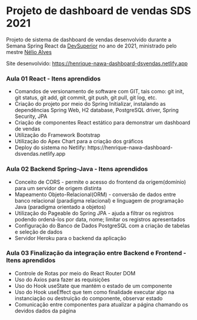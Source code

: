 # Projeto de dashboard de vendas SDS 2021
Projeto de sistema de dashboard de vendas desenvolvido durante a Semana Spring React da <a href="https://devsuperior.com.br">DevSuperior</a> no ano de 2021, ministrado pelo mestre <a href="https://github.com/acenelio">Nélio Alves</a>

Site desenvolvido: https://henrique-nawa-dashboard-dsvendas.netlify.app

### <b>Aula 01 React - Itens aprendidos</b>
<ul>
  <li>Comandos de versionamento de software com GIT, tais como: git init, git status, git add, git commit, git push, git pull, git log, etc.</li>
  <li>Criação do projeto por meio do Spring Initializar, instalando as dependências Spring Web, H2 database, PostgreSQL driver, Spring Security, JPA</li>
  <li>Criação de componentes React estático para demonstrar um dashboard de vendas</li>
  <li>Utilização do Framework Bootstrap </li>
  <li>Utilização do Apex Chart para a criação dos gráficos</li>
  <li>Deploy do sistema no Netlify: https://henrique-nawa-dashboard-dsvendas.netlify.app</li>
</ul>

### <b>Aula 02 Backend Spring-Java - Itens aprendidos</b>
<ul>
  <li>Conceito de CORS - permite o acesso do frontend da origem(domínio) para um servidor de origem distinta</li>
  <li>Mapeamento Objeto-Relacional(ORM) - conversão de dados entre banco relacional (paradigma relacional) e linguagem de programação Java (paradigma orientado a objetos)</li>
  <li>Utilização do Pageable do Spring JPA - ajuda a filtrar os registros podendo ordená-los por data, nome; limitar os registros apresentados</li>
  <li>Configuração do Banco de Dados PostgreSQL com a criação de tabelas e seleção de dados</li>
  <li>Servidor Heroku para o backend da aplicação</li>
</ul>

### <b>Aula 03 Finalização da integração entre Backend e Frontend - Itens aprendidos</b>
<ul>
  <li>Controle de Rotas por meio do React Router DOM</li>
  <li>Uso do Axios para fazer as requisições</li>
  <li>Uso do Hook useState que mantém o estado de um componente</li>
  <li>Uso do Hook useEffect que tem como finalidade executar algo na instanciação ou destruição do componente, observar estado</li>
  <li>Comunicação entre componentes para atualizar a página chamando os devidos dados da página</li>
</ul>
